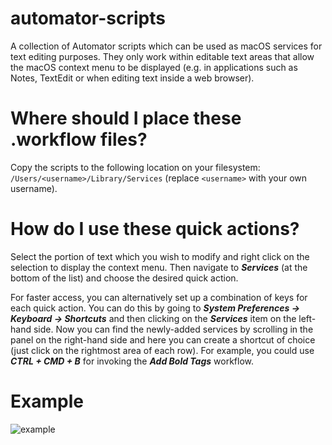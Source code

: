 # automator-scripts

A collection of Automator scripts which can be used as macOS services for text editing purposes. They only work within editable text areas that allow the macOS context menu to be displayed (e.g. in applications such as Notes, TextEdit or when editing text inside a web browser).

# Where should I place these .workflow files?

Copy the scripts to the following location on your filesystem: `/Users/<username>/Library/Services` (replace `<username>` with your own username).

# How do I use these quick actions?

Select the portion of text which you wish to modify and right click on the selection to display the context menu. Then navigate to ***Services*** (at the bottom of the list) and choose the desired quick action. 

For faster access, you can alternatively set up a combination of keys for each quick action. You can do this by going to ***System Preferences -> Keyboard -> Shortcuts*** and then clicking on the ***Services*** item on the left-hand side. Now you can find the newly-added services by scrolling in the panel on the right-hand side and here you can create a shortcut of choice (just click on the rightmost area of each row). For example, you could use ***CTRL + CMD + B*** for invoking the ***Add Bold Tags*** workflow.

# Example

![example](https://j.gifs.com/JyXGxK.gif)




